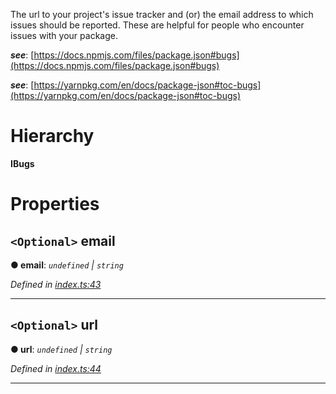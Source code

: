 

The url to your project's issue tracker and (or) the email address to which issues should be reported. These are helpful for people who encounter issues with your package.

*__see__*: [https://docs.npmjs.com/files/package.json#bugs](https://docs.npmjs.com/files/package.json#bugs)

*__see__*: [https://yarnpkg.com/en/docs/package-json#toc-bugs](https://yarnpkg.com/en/docs/package-json#toc-bugs)

# Hierarchy

**IBugs**

# Properties

<a id="email"></a>

## `<Optional>` email

**● email**: *`undefined` \| `string`*

*Defined in [index.ts:43](https://github.com/ajaxlab/package-json-type/blob/ad7a0e6/src/index.ts#L43)*

___
<a id="url"></a>

## `<Optional>` url

**● url**: *`undefined` \| `string`*

*Defined in [index.ts:44](https://github.com/ajaxlab/package-json-type/blob/ad7a0e6/src/index.ts#L44)*

___

